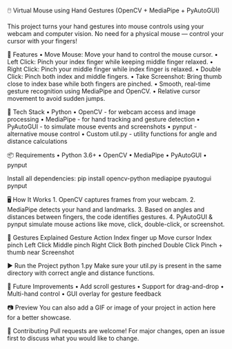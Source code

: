 🖱️ Virtual Mouse using Hand Gestures (OpenCV + MediaPipe + PyAutoGUI)

This project turns your hand gestures into mouse controls using your webcam and computer vision. No need for a physical mouse — control your cursor with your fingers!


🚀 Features
	•	Move Mouse: Move your hand to control the mouse cursor.
	•	Left Click: Pinch your index finger while keeping middle finger relaxed.
	•	Right Click: Pinch your middle finger while index finger is relaxed.
	•	Double Click: Pinch both index and middle fingers.
	•	Take Screenshot: Bring thumb close to index base while both fingers are pinched.
	•	Smooth, real-time gesture recognition using MediaPipe and OpenCV.
	•	Relative cursor movement to avoid sudden jumps.


🧰 Tech Stack
	•	Python
	•	OpenCV - for webcam access and image processing
	•	MediaPipe - for hand tracking and gesture detection
	•	PyAutoGUI - to simulate mouse events and screenshots
	•	pynput - alternative mouse control
	•	Custom util.py - utility functions for angle and distance calculations


📦 Requirements
	•	Python 3.6+
	•	OpenCV
	•	MediaPipe
	•	PyAutoGUI
	•	pynput

Install all dependencies:
pip install opencv-python mediapipe pyautogui pynput

🖥️ How It Works
	1.	OpenCV captures frames from your webcam.
	2.	MediaPipe detects your hand and landmarks.
	3.	Based on angles and distances between fingers, the code identifies gestures.
	4.	PyAutoGUI & pynput simulate mouse actions like move, click, double-click, or screenshot.


📸 Gestures Explained
Gesture              Action
Index finger up      Move cursor
Index pinch          Left Click
Middle pinch         Right Click
Both pinched         Double Click
Pinch + thumb near   Screenshot


▶️ Run the Project
python 1.py
Make sure your util.py is present in the same directory with correct angle and distance functions.

🧠 Future Improvements
	•	Add scroll gestures
	•	Support for drag-and-drop
	•	Multi-hand control
	•	GUI overlay for gesture feedback


📷 Preview
You can also add a GIF or image of your project in action here for a better showcase.


🤝 Contributing
Pull requests are welcome! For major changes, open an issue first to discuss what you would like to change.
